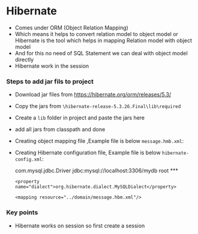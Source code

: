 # Hibernate
- Comes under ORM (Object Relation Mapping)
- Which means it helps to convert relation model to object model or Hibernate is the tool which helps in mapping Relation model with object model
- And for this no need of SQL Statement we can deal with object model directly
- Hibernate work in the session

### Steps to add jar fils to project
- Download jar files from https://hibernate.org/orm/releases/5.3/
- Copy the jars from `\hibernate-release-5.3.26.Final\lib\required`
- Create a `lib` folder in project and paste the jars here
- add all jars from classpath and done

- Creating object mapping file ,Example file is below `message.hmb.xml`:


	<?xml version="1.0" encoding="UTF-8"?>
	<!DOCTYPE hibernate-mapping PUBLIC 
	 "-//HIBERNATE/HIBERNATE MAPPING DTD 3.0//EN"
	 "http://www.hibernate.org/dtd/hibernate-mapping-3.0.dtd">
	 
	<hibernate-mapping>
	 <class name="Message" table="message">
	  <id name="id" column="id">
	   <generator class="native" />
	  </id>
	  <property name="text" column="text" type="string" />
	 </class>
	</hibernate-mapping>

- Creating Hibernate configuration file, Example file is below `hibernate-config.xml`:


	<?xml version="1.0" encoding="UTF-8"?>
	<!DOCTYPE hibernate-configuration PUBLIC 
	 "-//HIBERNATE/HIBERNATE Configuration DTD 3.0//EN"
	 "http://www.hibernate.org/dtd/hibernate-configuration-3.0.dtd">
	 
	<hibernate-configuration>
	 <session-factory>
	  <!--  Database connection settings -->
	  <property name="connection.driver_class">com.mysql.jdbc.Driver</property>
	  <property name="connection.url">jdbc:mysql://localhost:3306/mydb</property>
	  <property name="connection.username">root</property>
	  <property name="connection.password">***</property>
	 
	  <property name="dialect">org.hibernate.dialect.MySQLDialect</property>
	 
	  <mapping resource="../domain/message.hbm.xml"/>
	 
	 </session-factory>
	
	</hibernate-configuration>
	
### Key points
- Hibernate works on session so first create a session